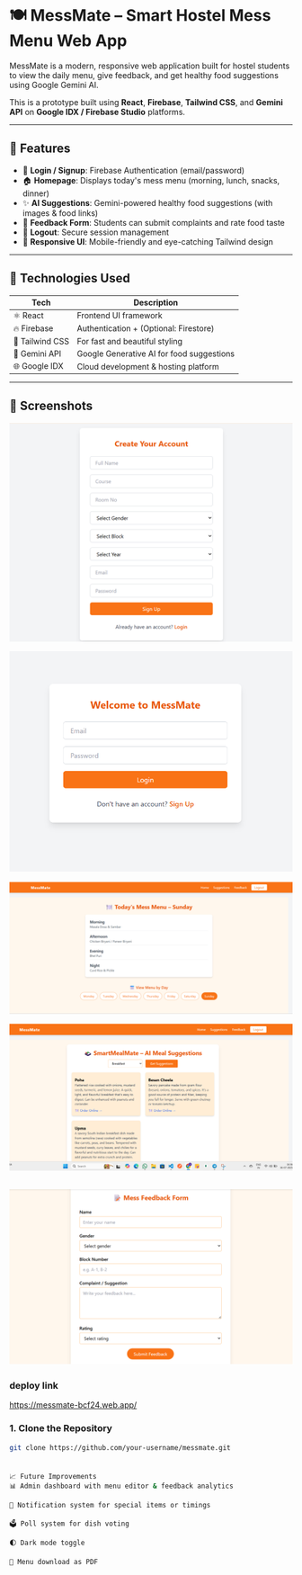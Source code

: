# 🍽️ MessMate – Smart Hostel Mess Menu Web App

MessMate is a modern, responsive web application built for hostel students to view the daily menu, give feedback, and get healthy food suggestions using Google Gemini AI.  

This is a prototype built using **React**, **Firebase**, **Tailwind CSS**, and **Gemini API** on **Google IDX / Firebase Studio** platforms.

---

## 🚀 Features

- 🔐 **Login / Signup**: Firebase Authentication (email/password)
- 🏠 **Homepage**: Displays today's mess menu (morning, lunch, snacks, dinner)
- ✨ **AI Suggestions**: Gemini-powered healthy food suggestions (with images & food links)
- 📝 **Feedback Form**: Students can submit complaints and rate food taste
- 🚪 **Logout**: Secure session management
- 📱 **Responsive UI**: Mobile-friendly and eye-catching Tailwind design

---

## 🧠 Technologies Used

| Tech         | Description                               |
|--------------|-------------------------------------------|
| ⚛️ React      | Frontend UI framework                    |
| 🔥 Firebase   | Authentication + (Optional: Firestore)   |
| 🎨 Tailwind CSS | For fast and beautiful styling          |
| 🤖 Gemini API | Google Generative AI for food suggestions |
| 🌐 Google IDX | Cloud development & hosting platform     |

---

## 📸 Screenshots

![alt text](image.png)

![alt text](image-1.png)

![alt text](image-2.png)

![alt text](image-3.png)

![alt text](image-4.png)
---

### deploy link
https://messmate-bcf24.web.app/
### 1. Clone the Repository

```bash
git clone https://github.com/your-username/messmate.git


📈 Future Improvements
📊 Admin dashboard with menu editor & feedback analytics

📣 Notification system for special items or timings

🗳️ Poll system for dish voting

🌓 Dark mode toggle

📄 Menu download as PDF





















